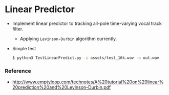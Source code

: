 # Linear Predictor

- Implement linear predictor to tracking all-pole time-varying vocal track filter.
    - Applying `Levinson-Durbin` algorithm currently.

- Simple test
    ```bash
    $ python3 TestLinearPredict.py -i assets/test_16k.wav -o out.wav
    ```

### Reference
 - http://www.emptyloop.com/technotes/A%20tutorial%20on%20linear%20prediction%20and%20Levinson-Durbin.pdf

